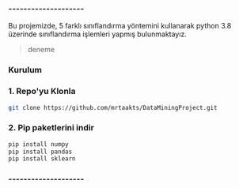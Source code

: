 ### --------------------

Bu projemizde, 5 farklı sınıflandırma yöntemini kullanarak python 3.8 üzerinde sınıflandırma işlemleri yapmış bulunmaktayız.

> deneme

### Kurulum

### 1. Repo'yu Klonla
```sh
git clone https://github.com/mrtaakts/DataMiningProject.git
```
### 2. Pip paketlerini indir
```sh
pip install numpy
pip install pandas
pip install sklearn
```

### --------------------
